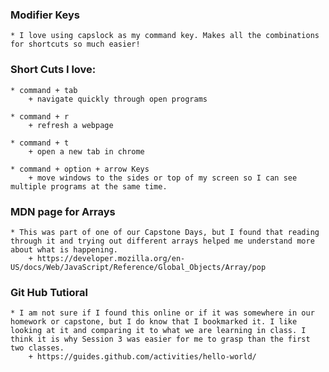 ### Modifier Keys

    * I love using capslock as my command key. Makes all the combinations for shortcuts so much easier!

### Short Cuts I love:

    * command + tab
        + navigate quickly through open programs

    * command + r
        + refresh a webpage

    * command + t
        + open a new tab in chrome

    * command + option + arrow Keys
        + move windows to the sides or top of my screen so I can see multiple programs at the same time.

### MDN page for Arrays

    * This was part of one of our Capstone Days, but I found that reading through it and trying out different arrays helped me understand more about what is happening.
        + https://developer.mozilla.org/en-US/docs/Web/JavaScript/Reference/Global_Objects/Array/pop

### Git Hub Tutioral

    * I am not sure if I found this online or if it was somewhere in our homework or capstone, but I do know that I bookmarked it. I like looking at it and comparing it to what we are learning in class. I think it is why Session 3 was easier for me to grasp than the first two classes.
        + https://guides.github.com/activities/hello-world/
